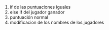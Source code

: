 1. if de las puntuaciones iguales
2. else if del jugador ganador
3. puntuación normal
4. modificacion de los nombres de los jugadores